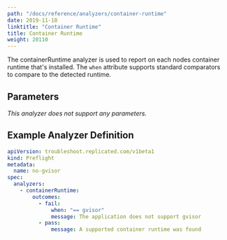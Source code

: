```yaml
---
path: "/docs/reference/analyzers/container-runtime"
date: 2019-11-18
linktitle: "Container Runtime"
title: Container Runtime
weight: 20110
---
```


The containerRuntime analyzer is used to report on each nodes container runtime that's installed. The   `when` attribute supports standard comparators to compare to the detected runtime.

## Parameters

*This analyzer does not support any parameters.*

## Example Analyzer Definition

```yaml
apiVersion: troubleshoot.replicated.com/v1beta1
kind: Preflight
metadata:
  name: no-gvisor
spec:
  analyzers:
    - containerRuntime:
        outcomes:
          - fail:
              when: "== gvisor"
              message: The application does not support gvisor
          - pass:
              message: A supported container runtime was found
```

